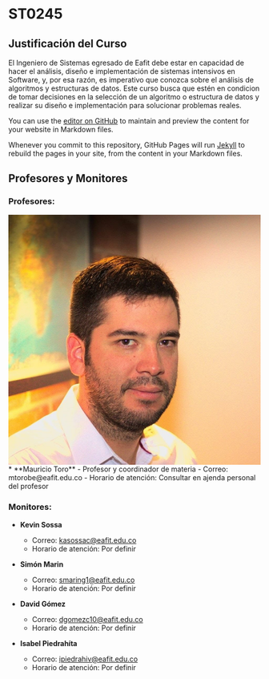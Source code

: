 # ST0245

## Justificación del Curso

El Ingeniero de Sistemas egresado de Eafit debe estar en capacidad de hacer el análisis, diseño e implementación de sistemas intensivos en Software, y, por esa razón, es imperativo que conozca sobre el análisis de algoritmos y estructuras de datos. Este curso busca que estén en condicion de tomar decisiones en la selección de un algoritmo o estructura de datos y realizar su diseño e implementación para solucionar problemas reales.

You can use the [editor on GitHub](https://github.com/ST0245/st0245.github.io/edit/main/README.md) to maintain and preview the content for your website in Markdown files.

Whenever you commit to this repository, GitHub Pages will run [Jekyll](https://jekyllrb.com/) to rebuild the pages in your site, from the content in your Markdown files.

## Profesores y Monitores

### Profesores:

<img align="left" src="images/Mauricio.jpg">
* **Mauricio Toro**
    - Profesor y coordinador de materia
    - Correo: mtorobe@eafit.edu.co
    - Horario de atención: Consultar en ajenda personal del profesor

### Monitores:

* **Kevin Sossa**
    - Correo: kasossac@eafit.edu.co
    - Horario de atención: Por definir
    
* **Simón Marin**
    - Correo: smaring1@eafit.edu.co
    - Horario de atención: Por definir

* **David Gómez**
    - Correo: dgomezc10@eafit.edu.co
    - Horario de atención: Por definir

* **Isabel Piedrahíta**
    - Correo: ipiedrahiv@eafit.edu.co
    - Horario de atención: Por definir
